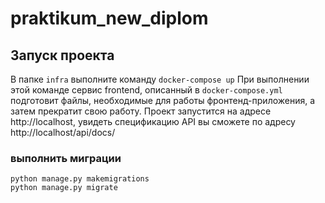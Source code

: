 # praktikum_new_diplom

## Запуск проекта

В папке ```infra``` выполните команду ```docker-compose up```
При выполнении этой команде сервис frontend, описанный в ```docker-compose.yml``` подготовит файлы, необходимые для работы фронтенд-приложения, а затем прекратит свою работу.
Проект запустится на адресе http://localhost, увидеть спецификацию API вы сможете по адресу http://localhost/api/docs/

### выполнить миграции
```
python manage.py makemigrations
python manage.py migrate
```